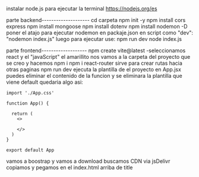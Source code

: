 instalar node.js para ejecutar la terminal https://nodejs.org/es

parte backend--------------------
cd carpeta
npm init -y
npm install cors express
npm install mongoose
npm install dotenv
npm install nodemon -D    poner el atajo para ejecutar nodemon en packaje.json en script como "dev": "nodemon index.js" luego para ejecutar use: npm run dev
node index.js

parte frontend-------------------
npm create vite@latest
-seleccionamos react y el "javaScript"  el amarillito
nos vamos a la carpeta del proyecto que se creo y hacemos
npm i 
npm i react-router sirve para crear rutas hacia otras paginas
npm run dev    ejecuta la plantilla de el proyecto
en App.jsx puedes eliminar el contenido de la funcion y se eliminara la plantilla que viene default
quedaria algo asi:

```
import './App.css'

function App() {

  return (
    <>
      
    </>
  )
}

export default App
```

vamos a boostrap y vamos a download buscamos CDN via jsDelivr 
copiamos y pegamos en el index.html arriba de title
